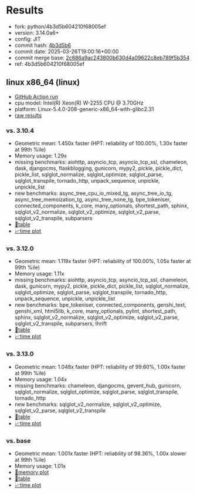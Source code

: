 # Results

- fork: python/4b3d5b604210f68005ef
- version: 3.14.0a6+
- config: JIT
- commit hash: [4b3d5b6](https://github.com/python/cpython/commit/4b3d5b6)
- commit date: 2025-03-26T19:00:16+00:00
- commit merge base: [2c686a9ac243800b630d4a09622c8eb789f5b354](https://github.com/python/cpython/commit/2c686a9ac243800b630d4a09622c8eb789f5b354)
- ref: 4b3d5b604210f68005ef

## linux x86_64 (linux)

- [GitHub Action run](https://github.com/faster-cpython/benchmarking/actions/runs/14093858164)
- cpu model: Intel(R) Xeon(R) W-2255 CPU @ 3.70GHz
- platform: Linux-5.4.0-208-generic-x86_64-with-glibc2.31
- [raw results](bm-20250326-linux-x86_64-python-4b3d5b604210f68005ef-3.14.0a6%2B-4b3d5b6.json)

### vs. 3.10.4

- Geometric mean: 1.450x faster (HPT: reliability of 100.00%, 1.30x faster at 99th %ile)
- Memory usage: 1.29x
- missing benchmarks: aiohttp, asyncio_tcp, asyncio_tcp_ssl, chameleon, dask, djangocms, flaskblogging, gunicorn, mypy2, pickle, pickle_dict, pickle_list, sqlglot_normalize, sqlglot_optimize, sqlglot_parse, sqlglot_transpile, tornado_http, unpack_sequence, unpickle, unpickle_list
- new benchmarks: async_tree_cpu_io_mixed_tg, async_tree_io_tg, async_tree_memoization_tg, async_tree_none_tg, bpe_tokeniser, connected_components, k_core, many_optionals, shortest_path, sphinx, sqlglot_v2_normalize, sqlglot_v2_optimize, sqlglot_v2_parse, sqlglot_v2_transpile, subparsers
- [📄table](bm-20250326-linux-x86_64-python-4b3d5b604210f68005ef-3.14.0a6%2B-4b3d5b6-vs-3.10.4.md)
- [📈time plot](bm-20250326-linux-x86_64-python-4b3d5b604210f68005ef-3.14.0a6%2B-4b3d5b6-vs-3.10.4.svg)

### vs. 3.12.0

- Geometric mean: 1.119x faster (HPT: reliability of 100.00%, 1.05x faster at 99th %ile)
- Memory usage: 1.11x
- missing benchmarks: aiohttp, asyncio_tcp, asyncio_tcp_ssl, chameleon, dask, gunicorn, mypy2, pickle, pickle_dict, pickle_list, sqlglot_normalize, sqlglot_optimize, sqlglot_parse, sqlglot_transpile, tornado_http, unpack_sequence, unpickle, unpickle_list
- new benchmarks: bpe_tokeniser, connected_components, genshi_text, genshi_xml, html5lib, k_core, many_optionals, pylint, shortest_path, sphinx, sqlglot_v2_normalize, sqlglot_v2_optimize, sqlglot_v2_parse, sqlglot_v2_transpile, subparsers, thrift
- [📄table](bm-20250326-linux-x86_64-python-4b3d5b604210f68005ef-3.14.0a6%2B-4b3d5b6-vs-3.12.0.md)
- [📈time plot](bm-20250326-linux-x86_64-python-4b3d5b604210f68005ef-3.14.0a6%2B-4b3d5b6-vs-3.12.0.svg)

### vs. 3.13.0

- Geometric mean: 1.048x faster (HPT: reliability of 99.60%, 1.00x faster at 99th %ile)
- Memory usage: 1.04x
- missing benchmarks: chameleon, djangocms, gevent_hub, gunicorn, sqlglot_normalize, sqlglot_optimize, sqlglot_parse, sqlglot_transpile, tornado_http
- new benchmarks: sqlglot_v2_normalize, sqlglot_v2_optimize, sqlglot_v2_parse, sqlglot_v2_transpile
- [📄table](bm-20250326-linux-x86_64-python-4b3d5b604210f68005ef-3.14.0a6%2B-4b3d5b6-vs-3.13.0.md)
- [📈time plot](bm-20250326-linux-x86_64-python-4b3d5b604210f68005ef-3.14.0a6%2B-4b3d5b6-vs-3.13.0.svg)

### vs. base

- Geometric mean: 1.001x faster (HPT: reliability of 98.36%, 1.00x slower at 99th %ile)
- Memory usage: 1.01x
- [🧠memory plot](bm-20250326-linux-x86_64-python-4b3d5b604210f68005ef-3.14.0a6%2B-4b3d5b6-vs-base-mem.svg)
- [📄table](bm-20250326-linux-x86_64-python-4b3d5b604210f68005ef-3.14.0a6%2B-4b3d5b6-vs-base.md)
- [📈time plot](bm-20250326-linux-x86_64-python-4b3d5b604210f68005ef-3.14.0a6%2B-4b3d5b6-vs-base.svg)


